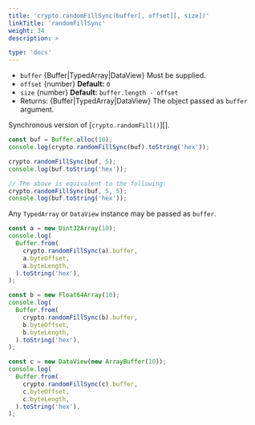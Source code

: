 ```yaml
---
title: 'crypto.randomFillSync(buffer[, offset][, size])'
linkTitle: 'randomFillSync'
weight: 34
description: >

type: 'docs'
---
```


<!-- YAML
added:
  - v7.10.0
  - v6.13.0
changes:
  - version: v9.0.0
    pr-url: https://github.com/nodejs/node/pull/15231
    description: The `buffer` argument may be any `TypedArray` or `DataView`.
-->

- `buffer` {Buffer|TypedArray|DataView} Must be supplied.
- `offset` {number} **Default:** `0`
- `size` {number} **Default:** `buffer.length - offset`
- Returns: {Buffer|TypedArray|DataView} The object passed as `buffer` argument.

Synchronous version of [`crypto.randomFill()`][].

```js
const buf = Buffer.alloc(10);
console.log(crypto.randomFillSync(buf).toString('hex'));

crypto.randomFillSync(buf, 5);
console.log(buf.toString('hex'));

// The above is equivalent to the following:
crypto.randomFillSync(buf, 5, 5);
console.log(buf.toString('hex'));
```

Any `TypedArray` or `DataView` instance may be passed as `buffer`.

```js
const a = new Uint32Array(10);
console.log(
  Buffer.from(
    crypto.randomFillSync(a).buffer,
    a.byteOffset,
    a.byteLength,
  ).toString('hex'),
);

const b = new Float64Array(10);
console.log(
  Buffer.from(
    crypto.randomFillSync(b).buffer,
    b.byteOffset,
    b.byteLength,
  ).toString('hex'),
);

const c = new DataView(new ArrayBuffer(10));
console.log(
  Buffer.from(
    crypto.randomFillSync(c).buffer,
    c.byteOffset,
    c.byteLength,
  ).toString('hex'),
);
```
